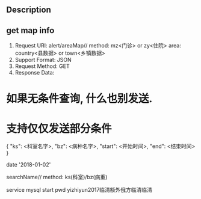 
Description
-----------

get map info
-------------
1. Request URI: alert/areaMap/<method>/<area>
method: mz<门诊> or zy<住院>
area: country<县数据> or town<乡镇数据>
2. Support Format: JSON
3. Request Method: GET
4. Response Data:
# 如果无条件查询, 什么也别发送.
# 支持仅仅发送部分条件
{
	"ks": <科室名字>,
	"bz": <病种名字>,
	"start": <开始时间>,
	"end": <结束时间>
}

date  '2018-01-02'

searchName/<method>/<keyword>
method: ks(科室)/bz(病重)

service mysql start
pwd yizhiyun2017临清额外俄方临清临清
